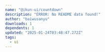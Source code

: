 ```yaml
---
name: "@ikun-ui/countdown"
description: "ERROR: No README data found!"
author: "baiwusanyu"
downloads: 1
dependents: 1
updated: "2025-01-24T03:48:47.272Z"
tags: 
  - ui
---
```

